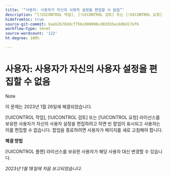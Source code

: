 ```yaml
---
title: '“사용자: 사용자가 자신의 사용자 설정을 편집할 수 없음”'
description: “[!UICONTROL 작업], [!UICONTROL 검토] 또는 [!UICONTROL 요청] 라이선스를 보유한 사용자가 자신의 사용자 설정을 편집하려고 하면 빈 팝업이 표시되고 사용자는 이를 편집할 수 없습니다. 팝업을 종료하려면 사용자가 페이지를 새로 고침해야 합니다.”
hidefromtoc: true
source-git-commit: baeb2b783dcf75bc889096cd02035ecb9bd17ef6
workflow-type: tm+mt
source-wordcount: '122'
ht-degree: 100%

---
```



# 사용자: 사용자가 자신의 사용자 설정을 편집할 수 없음

>[!NOTE]
>
>이 문제는 2023년 1월 26일에 해결되었습니다.

[!UICONTROL 작업], [!UICONTROL 검토] 또는 [!UICONTROL 요청] 라이선스를 보유한 사용자가 자신의 사용자 설정을 편집하려고 하면 빈 팝업이 표시되고 사용자는 이를 편집할 수 없습니다. 팝업을 종료하려면 사용자가 페이지를 새로 고침해야 합니다.

**해결 방법**

[!UICONTROL 플랜] 라이선스를 보유한 사용자가 해당 사용자 대신 변경할 수 있습니다.

_2023년 1월 18일에 처음 보고되었습니다._

